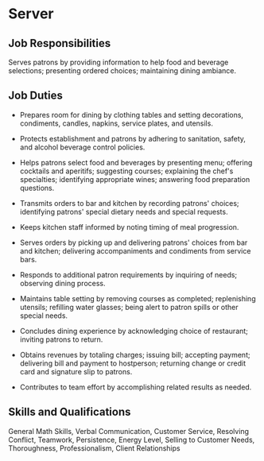 # Server

## Job Responsibilities

Serves patrons by providing information to help food and beverage selections; presenting ordered choices; maintaining dining ambiance.

## Job Duties

* Prepares room for dining by clothing tables and setting decorations, condiments, candles, napkins, service plates, and utensils.

* Protects establishment and patrons by adhering to sanitation, safety, and alcohol beverage control policies.

* Helps patrons select food and beverages by presenting menu; offering cocktails and aperitifs; suggesting courses; explaining the chef&apos;s specialties; identifying appropriate wines; answering food preparation questions.

* Transmits orders to bar and kitchen by recording patrons&apos; choices; identifying patrons&apos; special dietary needs and special requests.

* Keeps kitchen staff informed by noting timing of meal progression.

* Serves orders by picking up and delivering patrons&apos; choices from bar and kitchen; delivering accompaniments and condiments from service bars.

* Responds to additional patron requirements by inquiring of needs; observing dining process.

* Maintains table setting by removing courses as completed; replenishing utensils; refilling water glasses; being alert to patron spills or other special needs.

* Concludes dining experience by acknowledging choice of restaurant; inviting patrons to return.

* Obtains revenues by totaling charges; issuing bill; accepting payment; delivering bill and payment to hostperson; returning change or credit card and signature slip to patrons.

* Contributes to team effort by accomplishing related results as needed.

## Skills and Qualifications

General Math Skills, Verbal Communication, Customer Service, Resolving Conflict, Teamwork, Persistence, Energy Level, Selling to Customer Needs, Thoroughness, Professionalism, Client Relationships

